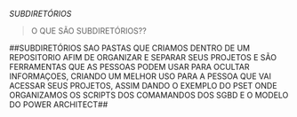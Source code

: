 *_SUBDIRETÓRIOS_*

>O QUE SÃO SUBDIRETÓRIOS??

##SUBDIRETÓRIOS SAO PASTAS QUE CRIAMOS DENTRO DE UM REPOSITORIO AFIM DE ORGANIZAR E SEPARAR SEUS PROJETOS E SÃO FERRAMENTAS QUE AS PESSOAS PODEM USAR PARA OCULTAR INFORMAÇOES, CRIANDO UM MELHOR USO PARA A PESSOA QUE VAI ACESSAR SEUS PROJETOS, ASSIM DANDO O EXEMPLO DO PSET ONDE ORGANIZAMOS OS SCRIPTS DOS COMAMANDOS DOS SGBD E O MODELO DO POWER ARCHITECT##
